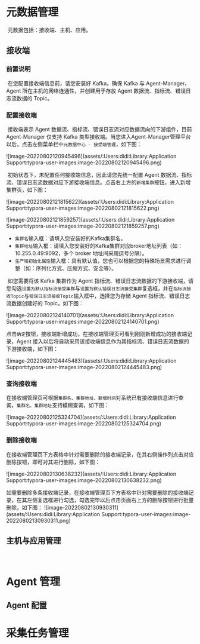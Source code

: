# 元数据管理

​	元数据包括：接收端、主机、应用。

## 接收端

### 前置说明

​	在您配置接收端信息前，请您安装好 Kafka，确保 Kafka 与 Agent-Manager、Agent 所在主机的网络连通性，并创建用于存放 Agent 数据流、指标流、错误日志流数据的 Topic。

### 配置接收端

​	接收端表示 Agent 数据流、指标流、错误日志流对应数据流向的下游组件，目前 Agent-Manager 仅支持 Kafka 类型接收端。当您进入Agent-Manager管理平台以后，点击左侧菜单栏中`元数据中心 - 接受端管理`，如下图：

![image-20220802120945496](assets/:Users:didi:Library:Application Support:typora-user-images:image-20220802120945496.png)

​	初始状态下，未配置任何接收端信息，因此请您先统一配置 Agent 数据流、指标流、错误日志流数据对应下游接收端信息。点击右上方的`新增集群`按钮，进入新增集群页，如下图：

![image-20220802121815622](assets/:Users:didi:Library:Application Support:typora-user-images:image-20220802121815622.png)

![image-20220802121859257](assets/:Users:didi:Library:Application Support:typora-user-images:image-20220802121859257.png)

- `集群名`输入框：请填入您安装好的Kafka集群名。
- `集群地址`输入框：请填入您安装好的Kafka集群对应broker地址列表（如：10.255.0.49:9092，多个 broker 地址间采用逗号分隔）。
- `生产端初始化属性`输入框：具有默认值，您也可以根据您的特殊场景需求进行调整（如：序列化方式、压缩方式、安全等）。

​	如您需要将该 Kafka 集群作为 Agent 指标流、错误日志流数据的下游接收端，请您勾选`设置为默认指标流接受集群`与`设置为默认错误日志流接受集群`复选框，并在`指标流接收Topic`与`错误日志流接收Topic`输入框中，选择您为存储 Agent 指标流、错误日志流数据创建好的 Topic，如下图：

![image-20220802124140701](assets/:Users:didi:Library:Application Support:typora-user-images:image-20220802124140701.png)

​	点击`确定`按钮，接收端新增成功，在接收端管理页可看到刚刚新增成功的接收端记录，Agent 接入以后将自动采用该接收端信息作为其指标流、错误日志流数据的下游接收端，如下图：

![image-20220802124445483](assets/:Users:didi:Library:Application Support:typora-user-images:image-20220802124445483.png)

### 查询接收端

​	在接收端管理页可根据`集群名、集群地址、新增时间`对系统已有接收端信息进行查询，`集群名、集群地址`支持模糊查询，如下图：

![image-20220802125324704](assets/:Users:didi:Library:Application Support:typora-user-images:image-20220802125324704.png)

### 删除接收端

​	在接收端管理页下方表格中针对需要删除的接收端记录，在其右侧操作列点击对应删除按钮，即可对其进行删除，如下图：

![image-20220802130638232](assets/:Users:didi:Library:Application Support:typora-user-images:image-20220802130638232.png)

​	如需要删除多条接收端记录，在接收端管理页下方表格中针对需要删除的接收端记录，在其左侧复选框进行勾选，勾选完毕以后点击页面右上方的删除按钮进行批量删除，如下图：	![image-20220802130930311](assets/:Users:didi:Library:Application Support:typora-user-images:image-20220802130930311.png)

## 主机与应用管理

​	

# Agent 管理

## Agent 配置



# 采集任务管理













